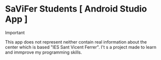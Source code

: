 # SaViFer Students [ Android Studio App ]

> [!IMPORTANT]  
> This app does not represent neither contain real information about the center which is based "IES Sant Vicent Ferrer".
> I't s a project made to learn and immprove my programming skills.
